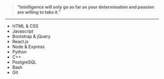 > **“Intelligence will only go as far as your determination and passion are willing to take it.”**
---

- HTML & CSS
- Javascript
- Bootstrap & jQuery
- React.js
- Node & Express
- Python
- C++
- PostgreSQL
- Bash
- Git
